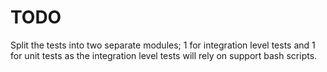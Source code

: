 # TODO

Split the tests into two separate modules; 1 for integration level tests and 1 for unit tests as the integration level tests will rely on support bash scripts.